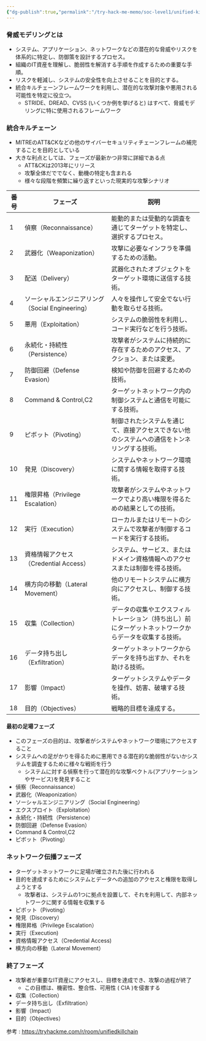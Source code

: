 ```yaml
---
{"dg-publish":true,"permalink":"/try-hack-me-memo/soc-level1/unified-kill-chain/"}
---
```



### 脅威モデリングとは
- システム、アプリケーション、ネットワークなどの潜在的な脅威やリスクを体系的に特定し、防御策を設計するプロセス。
- 組織のIT資産を理解し、脆弱性を解消する手順を作成するための重要な手順。
- リスクを軽減し、システムの安全性を向上させることを目的とする。
- 統合キルチェーンフレームワークを利用し、潜在的な攻撃対象や悪用される可能性を特定に役立つ。
	- STRIDE、DREAD、CVSS (いくつか例を挙げると) はすべて、脅威モデリングに特に使用されるフレームワーク

### 統合キルチェーン
- MITREのATT&CKなどの他のサイバーセキュリティチェーンフレームの補完することを目的としている
- 大きな利点としては、フェーズが最新かつ非常に詳細である点
	- ATT&CKは2013年にリリース
	- 攻撃全体だででなく、動機の特定も含まれる
	- 様々な段階を頻繁に繰り返すといった現実的な攻撃シナリオ

| 番号  | フェーズ                              | 説明                                                  |
| --- | --------------------------------- | --------------------------------------------------- |
| 1   | 偵察（Reconnaissance）                | 能動的または受動的な調査を通じてターゲットを特定し、選択するプロセス。                 |
| 2   | 武器化（Weaponization）                | 攻撃に必要なインフラを準備するための活動。                               |
| 3   | 配送（Delivery）                      | 武器化されたオブジェクトをターゲット環境に送信する技術。                        |
| 4   | ソーシャルエンジニアリング（Social Engineering） | 人々を操作して安全でない行動を取らせる技術。                              |
| 5   | 悪用（Exploitation）                  | システムの脆弱性を利用し、コード実行などを行う技術。                          |
| 6   | 永続化・持続性（Persistence）              | 攻撃者がシステムに持続的に存在するためのアクセス、アクション、または変更。               |
| 7   | 防御回避（Defense Evasion）             | 検知や防御を回避するための技術。                                    |
| 8   | Command & Control,C2              | ターゲットネットワーク内の制御システムと通信を可能にする技術。                     |
| 9   | ピボット（Pivoting）                    | 制御されたシステムを通じて、直接アクセスできない他のシステムへの通信をトンネリングする技術。      |
| 10  | 発見（Discovery）                     | システムやネットワーク環境に関する情報を取得する技術。                         |
| 11  | 権限昇格（Privilege Escalation）        | 攻撃者がシステムやネットワークでより高い権限を得るための結果としての技術。               |
| 12  | 実行（Execution）                     | ローカルまたはリモートのシステムで攻撃者が制御するコードを実行する技術。                |
| 13  | 資格情報アクセス（Credential Access）       | システム、サービス、またはドメイン資格情報へのアクセスまたは制御を得る技術。              |
| 14  | 横方向の移動（Lateral Movement）          | 他のリモートシステムに横方向にアクセスし、制御する技術。                        |
| 15  | 収集（Collection）                    | データの収集やエクスフィルトレーション（持ち出し）前にターゲットネットワークからデータを収集する技術。 |
| 16  | データ持ち出し（Exfiltration）             | ターゲットネットワークからデータを持ち出すか、それを助ける技術。                    |
| 17  | 影響（Impact）                        | ターゲットシステムやデータを操作、妨害、破壊する技術。                         |
| 18  | 目的（Objectives）                    | 戦略的目標を達成する。                                         |


#### 最初の足場フェーズ
- このフェーズの目的は、攻撃者がシステムやネットワーク環境にアクセスすること
- システムへの足がかりを得るために悪用できる潜在的な脆弱性がないかシステムを調査するために様々な戦術を行う
	- システムに対する偵察を行って潜在的な攻撃ベクトル(アプリケーションやサービス)を発見すること
- 偵察（Reconnaissance）
- 武器化（Weaponization）
- ソーシャルエンジニアリング（Social Engineering）
- エクスプロイト（Exploitation）
- 永続化・持続性（Persistence）
- 防御回避（Defense Evasion）
- Command & Control,C2
- ピボット（Pivoting）

### ネットワーク伝播フェーズ
- ターゲットネットワークに足場が確立された後に行われる
- 目的を達成するためにシステムとデータへの追加のアクセスと権限を取得しようとする
	- 攻撃者は、システムの1つに拠点を設置して、それを利用して、内部ネットワークに関する情報を収集する
- ピボット（Pivoting）
- 発見（Discovery）
- 権限昇格（Privilege Escalation）
- 実行（Execution)
- 資格情報アクセス（Credential Access)
- 横方向の移動（Lateral Movement）

### 終了フェーズ
- 攻撃者が重要なIT資産にアクセスし、目標を達成でき、攻撃の過程が終了
	- この目標は、機密性、整合性、可用性 ( CIA )を侵害する
- 収集（Collection）
- データ持ち出し（Exfiltration）
- 影響（Impact）
- 目的（Objectives）

参考 : https://tryhackme.com/r/room/unifiedkillchain
